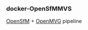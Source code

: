 ### docker-OpenSfMMVS
[OpenSfM](https://github.com/mapillary/OpenSfM) + [OpenMVG](https://github.com/cdcseacave/openMVS) pipeline